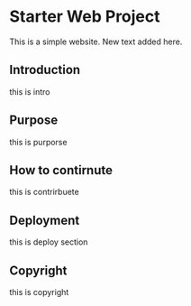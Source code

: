 # Starter Web Project

This is a simple website. New text added here.

## Introduction

this is intro

## Purpose

this is purporse


## How to contirnute

this is contrirbuete

## Deployment

this is deploy section

## Copyright

this is copyright